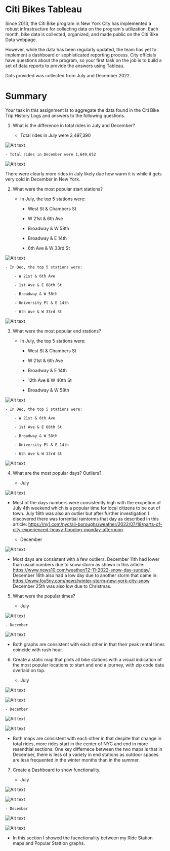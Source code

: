 # Citi Bikes Tableau

Since 2013, the Citi Bike program in New York City has implemented a robust infrastructure for collecting data on the program's utilization. Each month, bike data is collected, organized, and made public on the Citi Bike Data webpage.

However, while the data has been regularly updated, the team has yet to implement a dashboard or sophisticated reporting process. City officials have questions about the program, so your first task on the job is to build a set of data reports to provide the answers using Tableau. 

Dats provided was collected from July and December 2022.


# Summary

Your task in this assignment is to aggregate the data found in the Citi Bike Trip History Logs and answers to the following questions.

1. What is the difference in total rides in July and December?

    - Total rides in July were 3,497,390

![Alt text](<Screen Shot 2024-01-09 at 2.20.20 PM.png>)

    - Total rides in December were 1,649,652

![Alt text](<Screen Shot 2024-01-09 at 2.20.52 PM.png>)

There were clearly more rides in July likely due how warm it is while it gets very cold in December in New York.

2. What were the most popular start stations?

    - In July, the top 5 stations were:

        - West St & Chambers St

        - W 21st & 6th Ave

        - Broadway & W 58th

        - Broadway & E 14th

        - 6th Ave & W 33rd St

![Alt text](<Screen Shot 2024-01-09 at 2.32.10 PM.png>)

    - In Dec, the top 5 stations were:

        - W 21st & 6th Ave

        - 1st Ave & E 68th St

        - Broadway & W 58th

        - University Pl & E 14th

        - 6th Ave & W 33rd St

![Alt text](<Screen Shot 2024-01-09 at 3.07.34 PM.png>)

3. What were the most popular end stations?

    - In July, the top 5 stations were:

        - West St & Chambers St
        
        - W 21st & 6th Ave

        - Broadway & E 14th

        - 12th Ave & W 40th St

        - Broadway & W 58th

![Alt text](<Screen Shot 2024-01-09 at 3.08.25 PM.png>)

    - In Dec, the top 5 stations were:

        - W 21st & 6th Ave

        - 1st Ave & E 68th St

        - Broadway & W 58th

        - University Pl & E 14th

        - 6th Ave & W 33rd St

![Alt text](<Screen Shot 2024-01-09 at 3.08.49 PM.png>)

4. What are the most popular days? Outliers?

    - July

![Alt text](<Screen Shot 2024-01-09 at 2.52.40 PM.png>)

- Most of the days numbers were consistently high with the excpetion of July 4th weekend which is a popular time for local citizens to be out of town. July 18th was also an outlier but after further investigation I discovered there was torrential raintorms that day as described in this article: https://ny1.com/nyc/all-boroughs/weather/2022/07/18/parts-of-city-experienced-heavy-flooding-monday-afternoon

    - December

![Alt text](<Screen Shot 2024-01-09 at 3.09.24 PM.png>)

- Most days are consistent with a few outliers. December 11th had lower than usual numbers due to snow storm as shown in this article: https://www.news10.com/weather/12-11-2022-snow-day-sunday/. December 16th also had a low day due to another storm that came in: https://www.fox5ny.com/news/winter-storm-new-york-city-snow. December 25th was also low due to Christmas.

5. What were the popular times?

    - July

![Alt text](<Screen Shot 2024-01-09 at 3.13.26 PM.png>)

    - December

![Alt text](<Screen Shot 2024-01-09 at 3.14.02 PM.png>)

- Both graphs are consistent with each other in that their peak rental times coincide with rush hour.

6. Create a static map that plots all bike stations with a visual indication of the most popular locations to start and end a journey, with zip code data overlaid on top.

    - July

![Alt text](<Screen Shot 2024-01-09 at 3.18.03 PM.png>)

![Alt text](<Screen Shot 2024-01-09 at 3.18.11 PM.png>)

    - December

![Alt text](<Screen Shot 2024-01-09 at 3.19.00 PM.png>)

![Alt text](<Screen Shot 2024-01-09 at 3.19.09 PM.png>)

- Both maps are consistent with each other in that despite that change in total rides, more rides start in the center of NYC and end in more resendtial sections. One key differnece between the two maps is that in December, there is less of a variety in end stations as outdoor spaces are less frequented in the winter months than in the summer.

7. Create a Dashboard to show functionality.

    - July

![Alt text](<Screen Shot 2024-01-09 at 3.24.24 PM.png>)

![Alt text](<Screen Shot 2024-01-09 at 3.24.36 PM.png>)

    - December

![Alt text](<Screen Shot 2024-01-09 at 3.25.11 PM.png>)

![Alt text](<Screen Shot 2024-01-09 at 3.25.19 PM.png>)

- In this section I showed the fucnctionality between my Ride Station maps and Popular Stattion graphs.





